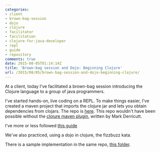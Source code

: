 ```yaml
---
categories:
- client
- brown-bag-session
- dojo
- clojure
- facilitator
- facilitation
- clojure-for-java-developer
- repl
- guide
- repository
comments: true
date: 2015-08-05T01:14:14Z
title: 'Brown-bag session and Dojo: Beginning Clojure'
url: /2015/08/05/brown-bag-session-and-dojo-beginning-clojure/
---
```


At a client, today I've facilitated a brown-bag session introducing the Clojure language to a group of java programmers.

I've started hands-on, live coding on a REPL. To make things easier, I've created a maven project that imports the clojure jar and lets you obtain dependencies from clojars. The repo is [here][repo-project-clojure-for-java-devs]. This repo wouldn't have been possible without the [clojure maven plugin][clojure-maven-plugin], written by Mark Derricutt.

I've more or less followed [this guide][guide]

We've also practiced, using a dojo in clojure, the fizzbuzz kata.

There is a sample implementation in the same repo, [this folder][folder-fizzbuzz-implementation].

[repo-project-clojure-for-java-devs]: https://github.com/alvarogarcia7/clojure-for-java-devs
[clojure-maven-plugin]: https://github.com/talios/clojure-maven-plugin
[guide]: https://github.com/alvarogarcia7/clojure-for-java-devs/blob/master/guide.md
[folder-fizzbuzz-implementation]: https://github.com/alvarogarcia7/clojure-for-java-devs/tree/sample-implementation/src